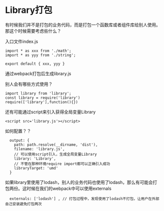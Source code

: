 # Library打包

有时候我们并不是打包的业务代码，而是打包一个函数库或者组件库给别人使用。那这个时候需要考虑些什么？

入口文件index.js

```
import * as xxx from './math';
import * as yyy from './string';

export default { xxx, yyy }
```

通过webpack打包后生成library.js

别人会有哪些方式使用？

```
import library from 'library';
const library = require('library')
require(['library'],function(){})
```

还有可能通过script来引入获得全局变量Library

```
<script src='library.js'></script>
```

如何配置？？

```
  output: {
    path: path.resolve(__dirname, 'dist'),
    filename: 'library.js',
    // 可以使用script引入，生成全局变量Library
    library: 'Library',
    // 不管在那种环境require import都可以正确引入成功
    libraryTarget: 'umd'
  }
```

如果library里使用了lodash，别人的业务代码也使用了lodash，那么有可能会打包两份。这时候在我们的webpack中可以使用externals

```
  externals: ['lodash'] , // 打包过程中，发现使用了lodash不打包，让用户在外部自己安装避免打包两次
```

